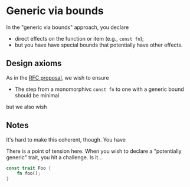 # Generic via bounds

In the "generic via bounds" approach, you declare 

* direct effects on the function or item (e.g., `const fn`);
* but you have have special bounds that potentially have other effects.

## Design axioms

As in the [RFC proposal](./rfc-proposal.md), we wish to ensure

* The step from a monomorphivc `const fn` to one with a generic bound should be minimal

but we also wish 

## Notes

It's hard to make this coherent, though. You have 

There is a point of tension here. When you wish to declare a "potentially generic" trait, you hit a challenge. Is it...

```rust
const trait Foo {
    fn foo();
}
```